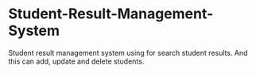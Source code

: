 # Student-Result-Management-System
Student result management system using for search student results. And this can add, update and delete students.
